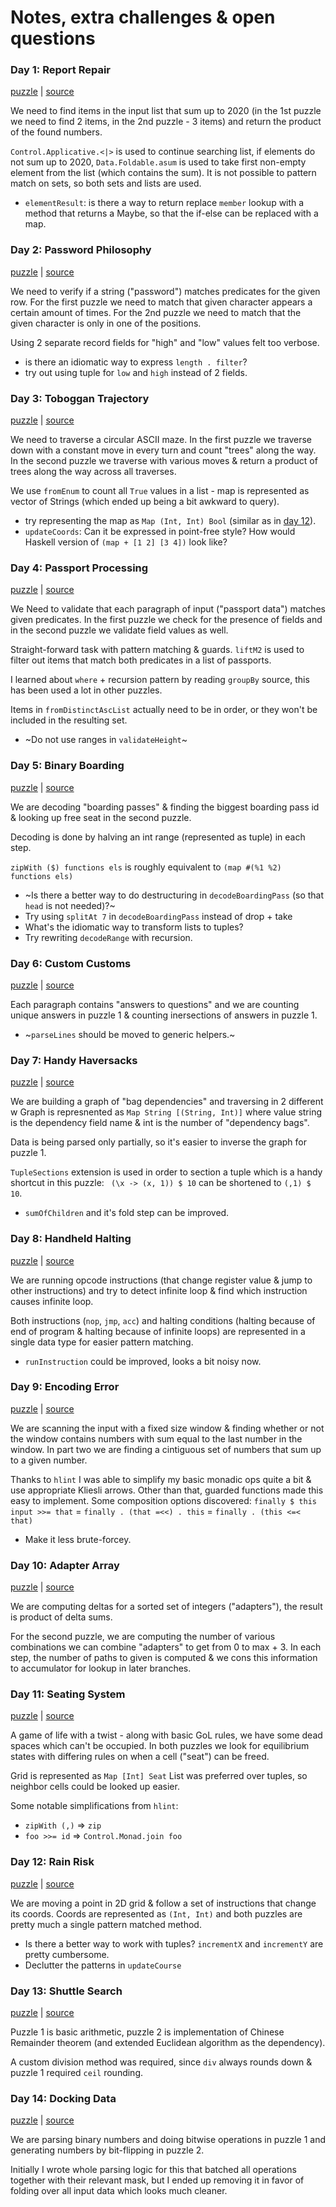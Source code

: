 # Notes, extra challenges & open questions

### Day 1: Report Repair

[puzzle](https://adventofcode.com/2020/day/1) | [source](/src/Day1.hs)

We need to find items in the input list that sum up to 2020
(in the 1st puzzle we need to find 2 items, in the 2nd puzzle - 3 items) and
return the product of the found numbers.

`Control.Applicative.<|>` is used to continue searching list, if elements do
not sum up to 2020, `Data.Foldable.asum` is used to take first non-empty
element from the list (which contains the sum). It is not possible to pattern
match on sets, so both sets and lists are used.

* `elementResult`: is there a way to return replace `member` lookup with a
  method that returns a Maybe, so that the if-else can be replaced with a map.

### Day 2: Password Philosophy

[puzzle](https://adventofcode.com/2020/day/2) | [source](/src/Day2.hs)

We need to verify if a string ("password") matches predicates for the given
row. For the first puzzle we need to match that given character appears a
certain amount of times. For the 2nd puzzle we need to match that the given
character is only in one of the positions.

Using 2 separate record fields for "high" and "low" values felt too verbose.

* is there an idiomatic way to express `length . filter`?
* try out using tuple for `low` and `high` instead of 2 fields.

### Day 3: Toboggan Trajectory

[puzzle](https://adventofcode.com/2020/day/3) | [source](/src/Day3.hs)

We need to traverse a circular ASCII maze. In the first puzzle we traverse
down with a constant move in every turn and count "trees" along the way. In
the second puzzle we traverse with various moves & return a product of trees
along the way across all traverses.

We use `fromEnum` to count all `True` values in a list - map is represented as
vector of Strings (which ended up being a bit awkward to query).

* try representing the map as `Map (Int, Int) Bool` (similar as in [day 12](#day-12-rain-risk)).
* `updateCoords`:  Can it be expressed in point-free style? How would Haskell
  version of `(map + [1 2] [3 4])` look like?

### Day 4: Passport Processing

[puzzle](https://adventofcode.com/2020/day/4) | [source](/src/Day4.hs)

We Need to validate that each paragraph of input ("passport data") matches
given predicates. In the first puzzle we check for the presence of fields and
in the second puzzle we validate field values as well.

Straight-forward task with pattern matching & guards. `liftM2` is used to
filter out items that match both predicates in a list of passports.

I learned about `where` + recursion pattern by reading `groupBy` source, this
has been used a lot in other puzzles.

Items in `fromDistinctAscList` actually need to be in order, or they won't be
included in the resulting set.

* ~Do not use ranges in `validateHeight`~

### Day 5: Binary Boarding

[puzzle](https://adventofcode.com/2020/day/5) | [source](/src/Day5.hs)

We are decoding "boarding passes" & finding the biggest boarding pass id &
looking up free seat in the second puzzle.

Decoding is done by halving an int range (represented as tuple) in each step.

`zipWith ($) functions els` is roughly equivalent to `(map #(%1 %2) functions els)`

* ~Is there a better way to do destructuring in `decodeBoardingPass` (so that
  `head` is not needed)?~
* Try using `splitAt 7` in `decodeBoardingPass` instead of drop + take
* What's the idiomatic way to transform lists to tuples?
* Try rewriting `decodeRange` with recursion.

### Day 6: Custom Customs

[puzzle](https://adventofcode.com/2020/day/6) | [source](/src/Day6.hs)

Each paragraph contains "answers to questions" and we are counting unique
answers in puzzle 1 & counting inersections of answers in puzzle 1.

* ~`parseLines` should be moved to generic helpers.~

### Day 7: Handy Haversacks

[puzzle](https://adventofcode.com/2020/day/7) | [source](/src/Day7.hs)

We are building a graph of "bag dependencies" and traversing in 2 different
w Graph is represnented as `Map String [(String, Int)]` where value string is
the dependency field name & int is the number of "dependency bags".

Data is being parsed only partially, so it's easier to inverse the graph for
puzzle 1.

`TupleSections` extension is used in order to section a tuple which is a handy
shortcut in this puzzle: ` (\x -> (x, 1)) $ 10` can be shortened to `(,1) $
10`.

* `sumOfChildren` and it's fold step can be improved.

### Day 8: Handheld Halting

[puzzle](https://adventofcode.com/2020/day/8) | [source](/src/Day8.hs)

We are running opcode instructions (that change register value & jump to other
instructions) and try to detect infinite loop & find which instruction causes
infinite loop.

Both instructions (`nop`, `jmp`, `acc`) and halting conditions (halting
because of end of program & halting because of infinite loops) are represented
in a single data type for easier pattern matching.

* `runInstruction` could be improved, looks a bit noisy now.

### Day 9: Encoding Error

[puzzle](https://adventofcode.com/2020/day/9) | [source](/src/Day9.hs)

We are scanning the input with a fixed size window & finding whether or not
the window contains numbers with sum equal to the last number in the window.
In part two we are finding a cintiguous set of numbers that sum up to a given
number.

Thanks to `hlint` I was able to simplify my basic monadic ops quite a bit &
use appropriate Kliesli arrows. Other than that, guarded functions made
this easy to implement. Some composition options discovered:
`finally $ this input >>= that` =  `finally . (that =<<) . this` = `finally . (this <=< that)`

* Make it less brute-forcey.

### Day 10: Adapter Array

[puzzle](https://adventofcode.com/2020/day/10) | [source](/src/Day10.hs)

We are computing deltas for a sorted set of integers ("adapters"), the result
is product of delta sums.

For the second puzzle, we are computing the number of various combinations we
can combine "adapters" to get from 0 to max + 3. In each step, the number of
paths to given is computed & we cons this information to accumulator for
lookup in later branches.

### Day 11: Seating System

[puzzle](https://adventofcode.com/2020/day/11) | [source](/src/Day11.hs)

A game of life with a twist - along with basic GoL rules, we have some dead
spaces which can't be occupied. In both puzzles we look for equilibrium states
with differing rules on when a cell ("seat") can be freed.

Grid is represented as `Map [Int] Seat` List was preferred over tuples, so
neighbor cells could be looked up easier.

Some notable simplifications from `hlint`:

* `zipWith (,)` => `zip`
* `foo >>= id` => `Control.Monad.join foo`

### Day 12: Rain Risk

[puzzle](https://adventofcode.com/2020/day/12) | [source](/src/Day12.hs)

We are moving a point in 2D grid & follow a set of instructions that change
its coords. Coords are represented as `(Int, Int)` and both puzzles are pretty
much a single pattern matched method.

* Is there a better way to work with tuples? `incrementX` and `incrementY` are
  pretty cumbersome.
* Declutter the patterns in `updateCourse`

### Day 13: Shuttle Search

[puzzle](https://adventofcode.com/2020/day/13) | [source](/src/Day13.hs)

Puzzle 1 is basic arithmetic, puzzle 2 is implementation of Chinese Remainder
theorem (and extended Euclidean algorithm as the dependency).

A custom division method was required, since `div` always rounds down & puzzle
1 required `ceil` rounding.

### Day 14: Docking Data

[puzzle](https://adventofcode.com/2020/day/14) | [source](/src/Day14.hs)

We are parsing binary numbers and doing bitwise operations in puzzle 1 and
generating numbers by bit-flipping in puzzle 2.

Initially I wrote whole parsing logic for this that batched all operations
together with their relevant mask, but I ended up removing it in favor of
folding over all input data which looks much cleaner.
